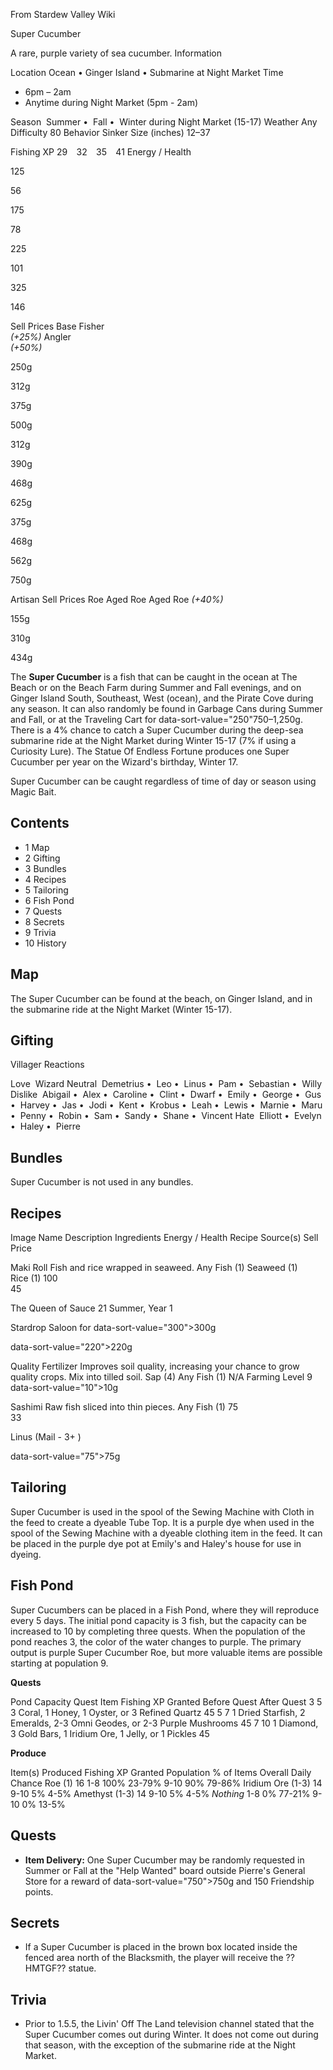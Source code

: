 From Stardew Valley Wiki

Super Cucumber

A rare, purple variety of sea cucumber. Information

Location Ocean • Ginger Island • Submarine at Night Market Time

- 6pm – 2am
- Anytime during Night Market (5pm - 2am)

Season  Summer •  Fall •  Winter during Night Market (15-17) Weather Any Difficulty 80 Behavior Sinker Size (inches) 12–37

Fishing XP 29    32    35    41 Energy / Health

125

56

175

78

225

101

325

146

Sell Prices Base Fisher  
*(+25%)* Angler  
*(+50%)*

250g

312g

375g

500g

312g

390g

468g

625g

375g

468g

562g

750g

Artisan Sell Prices Roe Aged Roe Aged Roe *(+40%)*

155g

310g

434g

The **Super Cucumber** is a fish that can be caught in the ocean at The Beach or on the Beach Farm during Summer and Fall evenings, and on Ginger Island South, Southeast, West (ocean), and the Pirate Cove during any season. It can also randomly be found in Garbage Cans during Summer and Fall, or at the Traveling Cart for data-sort-value="250"750–1,250g. There is a 4% chance to catch a Super Cucumber during the deep-sea submarine ride at the Night Market during Winter 15-17 (7% if using a Curiosity Lure). The Statue Of Endless Fortune produces one Super Cucumber per year on the Wizard's birthday, Winter 17.

Super Cucumber can be caught regardless of time of day or season using Magic Bait.

## Contents

- 1 Map
- 2 Gifting
- 3 Bundles
- 4 Recipes
- 5 Tailoring
- 6 Fish Pond
- 7 Quests
- 8 Secrets
- 9 Trivia
- 10 History

## Map

The Super Cucumber can be found at the beach, on Ginger Island, and in the submarine ride at the Night Market (Winter 15-17).

## Gifting

Villager Reactions

Love  Wizard Neutral  Demetrius •  Leo •  Linus •  Pam •  Sebastian •  Willy Dislike  Abigail •  Alex •  Caroline •  Clint •  Dwarf •  Emily •  George •  Gus •  Harvey •  Jas •  Jodi •  Kent •  Krobus •  Leah •  Lewis •  Marnie •  Maru •  Penny •  Robin •  Sam •  Sandy •  Shane •  Vincent Hate  Elliott •  Evelyn •  Haley •  Pierre

## Bundles

Super Cucumber is not used in any bundles.

## Recipes

Image Name Description Ingredients Energy / Health Recipe Source(s) Sell Price

Maki Roll Fish and rice wrapped in seaweed. Any Fish (1) Seaweed (1) Rice (1) 100  
45

The Queen of Sauce 21 Summer, Year 1

Stardrop Saloon for data-sort-value="300"&gt;300g

data-sort-value="220"&gt;220g

Quality Fertilizer Improves soil quality, increasing your chance to grow quality crops. Mix into tilled soil. Sap (4) Any Fish (1) N/A Farming Level 9 data-sort-value="10"&gt;10g

Sashimi Raw fish sliced into thin pieces. Any Fish (1) 75  
33

Linus (Mail - 3+ )

data-sort-value="75"&gt;75g

## Tailoring

Super Cucumber is used in the spool of the Sewing Machine with Cloth in the feed to create a dyeable Tube Top. It is a purple dye when used in the spool of the Sewing Machine with a dyeable clothing item in the feed. It can be placed in the purple dye pot at Emily's and Haley's house for use in dyeing.

## Fish Pond

Super Cucumbers can be placed in a Fish Pond, where they will reproduce every 5 days. The initial pond capacity is 3 fish, but the capacity can be increased to 10 by completing three quests. When the population of the pond reaches 3, the color of the water changes to purple. The primary output is purple Super Cucumber Roe, but more valuable items are possible starting at population 9.

**Quests**

Pond Capacity Quest Item Fishing XP Granted Before Quest After Quest 3 5 3 Coral, 1 Honey, 1 Oyster, or 3 Refined Quartz 45 5 7 1 Dried Starfish, 2 Emeralds, 2-3 Omni Geodes, or 2-3 Purple Mushrooms 45 7 10 1 Diamond, 3 Gold Bars, 1 Iridium Ore, 1 Jelly, or 1 Pickles 45

**Produce**

Item(s) Produced Fishing XP Granted Population % of Items Overall Daily Chance Roe (1) 16 1-8 100% 23-79% 9-10 90% 79-86% Iridium Ore (1-3) 14 9-10 5% 4-5% Amethyst (1-3) 14 9-10 5% 4-5% *Nothing* 1-8 0% 77-21% 9-10 0% 13-5%

## Quests

- **Item Delivery:** One Super Cucumber may be randomly requested in Summer or Fall at the "Help Wanted" board outside Pierre's General Store for a reward of data-sort-value="750"&gt;750g and 150 Friendship points.

## Secrets

- If a Super Cucumber is placed in the brown box located inside the fenced area north of the Blacksmith, the player will receive the ??HMTGF?? statue.

## Trivia

- Prior to 1.5.5, the Livin' Off The Land television channel stated that the Super Cucumber comes out during Winter. It does not come out during that season, with the exception of the submarine ride at the Night Market.